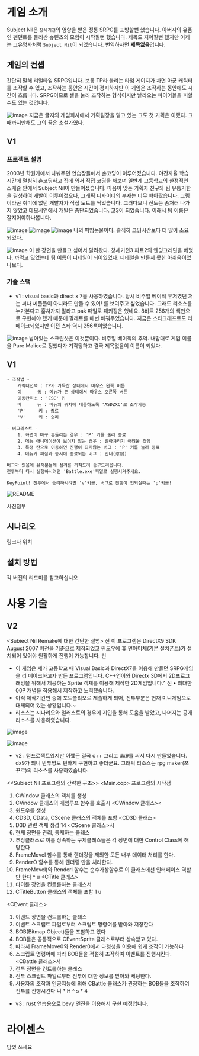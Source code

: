 # 게임 소개
Subject Nil은 `창세기전`의 영향을 받은 정통 SRPG를 표방할뻔 했습니다. 아버지의 유품인 펜던트를 둘러싼 슈린츠의 모험이 시작될뻔 했습니다. 제목도 지어질뻔 했지만 이제는 고유명사처럼 `Subject Nil`이 되었습니다. 번역하자면 **제목없음**입니다.

## 게임의 컨셉
간단히 말해 리얼타임 SRPG입니다. 보통 TP라 불리는 타임 게이지가 차면 아군 캐릭터를 조작할 수 있고, 조작하는 동안은 시간이 정지하지만 이 게임은 조작하는 동안에도 시간이 흐릅니다. SRPG이므로 셀을 눌러 조작하는 형식이지만 날라오는 파이어볼을 피할 수도 있는 것입니다.

![image](https://user-images.githubusercontent.com/8960704/222168803-017620e0-0b69-49b2-a65b-fddfb75614c8.png)
지금은 굴지의 게임회사에서 기획팀장을 맡고 있는 그도 첫 기획은 이랬다. 그때까지만해도 그의 꿈은 소설가였다.


## V1
### 프로젝트 설명
2003년 학원가에서 나눠주던 연습장들에서 손코딩이 이루어졌습니다. 야간자율 학습시간에 열심히 손코딩하고 집에 와서 직접 코딩을 해보며 일반계 고등학교의 한정적인 스케쥴 안에서 Subject Nil이 만들어졌습니다. 마음이 맞는 기획자 친구와 팀 유통기한을 결성하여 개발이 이루어졌으나, 그래픽 디자이너의 부재는 너무 뼈아팠습니다. 그림이라곤 취미에 없던 개발자가 직접 도트를 찍었습니다. 그러다보니 진도는 좀처러 나가지 않았고 데모시연에서 개발은 중단되었습니다. 고3이 되었습니다. 이래서 팀 이름은 잘지어야하나봅니다.

![image](https://user-images.githubusercontent.com/8960704/222167360-b62e9c43-bf2b-4349-b88c-ba8e42802132.png)
![image](https://user-images.githubusercontent.com/8960704/222169118-b8cb10a5-51f5-4ce2-91f4-0865610a64e5.png)
![image](https://user-images.githubusercontent.com/8960704/222169161-ed775120-6ad9-4e50-a875-7ac4ba438689.png)
나의 피땀눈물이다. 솔직히 코딩시간보다 더 많이 소요되었다.


![image](https://user-images.githubusercontent.com/8960704/222173729-6845c55a-698d-4882-a13d-8bb24ff1fddd.png)
이 한 장면을 만들고 싶어서 달려왔다. 창세기전3 파트2의 엔딩크레딧을 베꼈다. 까먹고 있었는데 팀 이름이 디테일이 되어있었다. 디테일을 만들지 못한 아쉬움이었나보다.


### 기술 스택
- v1 : visual basic과 direct x 7을 사용하였습니다. 당시 비주얼 베이직 유저였던 저는 씨나 씨플플이 아니라도 만들 수 있어! 를 보여주고 싶었습니다. 그래도 리소스를 누가본다고 훔쳐가지 말라고 pak 파일로 패키징은 했네요. 8비트 256개의 색만으로 구현해야 했기 때문에 팔레트를 매번 바꿔주었습니다. 지금은 스타크래프트도 리메이크되었지만 이전 스타 역시 256색이었습니다.

![image](https://user-images.githubusercontent.com/8960704/222169384-0f18bf33-219f-4460-ae1d-67a26846a28f.png)
남아있는 스크린샷은 이것뿐이다. 비주얼 베이직의 추억. 내맘대로 게임 이름을 Pure Malice로 정했다가 기각당하고 결국 제목없음이 이름이 되었다.


## V1
	- 조작법 -
		캐릭터선택 : TP가 가득찬 상태에서 마우스 왼쪽 버튼
		이      동 : 메뉴가 뜬 상태에서 마우스 오른쪽 버튼
		이동칸취소 : 'ESC' 키
		메      뉴 : 메뉴의 위치에 대응하도록 'ASDZXC'로 조작가능
		'P'     키 : 종료
		'V'     키 : 승리

	- 버그리스트 -
		1. 화면이 마구 흔들리는 경우 : 'P' 키를 눌러 종료
		2. 메뉴 애니메이션이 보이지 않는 경우 : 알아차리기 어려울 것임
		3. 특정 칸으로 이동하면 진행이 되지않는 버그 : 'P' 키를 눌러 종료
		4. 메뉴가 펴짐과 동시에 종료되는 버그 : 인내(忍耐)

	버그가 있음에 유저분들께 심려를 끼쳐드려 송구드리옵니다.
	전투부터 다시 실행하시려면 'Battle.exe'파일로 실행시켜주세요.

	KeyPoint! 전투에서 승리하시려면 'v'키를, 버그로 진행이 안되실때는 'p'키를!

![README](https://user-images.githubusercontent.com/8960704/222175016-346665a0-e119-4434-8182-20e1592b55f4.JPG)



사진첨부

## 시나리오

링크나 위치

## 설치 방법

각 버전의 리드미를 참고하십시오

# 사용 기술


## V2
<Subiect Nil Remake에 대한 간단한 설명>
신
이 프로그램은 DirectX9 SDK August 2007 버전을 기준으로 제작되었고 윈도우에 휴 먼아미체(기본 설치폰트)가 설치되어 있어야 원활하게 진행이 가능합니다.
신
- 이 게임은 제가 고등학교 때 Visual Basic과 DirectX7을 이용해 만들던 SRPG게임을 리
메이크하고자 만든 프로그램입니다.
C++언어와 Directx 3D에서 2D프로그래밍을 위해서 제공하는 Sprite 객체를 이용해 제작한 2D게임입니다.^
신
• 최대한 00P 개념을 적용해서 제작하고 노력했습니다. 
- 아직 제작기간인 중에 포트폴리오로 제출하게 되어, 전투부분은 현재 미니게임으로 대체되어 있는 상황입니다.~
- 리소스는 시나리오와 일러스트의 경우에 지인을 통해 도움을 받았고, 나머지는 공개 리소스를 사용하였습니다.

![image](https://user-images.githubusercontent.com/8960704/222172810-037a91b9-e3bc-47b3-83cc-636d82de0e3b.png)

![image](https://user-images.githubusercontent.com/8960704/222172927-98f73fef-3175-4849-bac1-2b34897909c4.png)


- v2 : 텀프로젝트였지만 어쨌든 결국 c++ 그리고 dx9를 써서 다시 만들었습니다. dx9가 되니 반투명도 편하게 구현하고 좋더군요. 그래픽 리소스는 rpg maker(쯔꾸르)의 리소스를 사용하였습니다.



<<Subiect Nil 프로그램의 간략한 구조>>
<Main.cop> 프로그램의 시작점
1. CWindow 클래스의 객체를 생성
2. CVindow 클래스의 게임루프 함수를 호출시
<CWindow 클래스><
1. 윈도우를 생성
2. CD3D, CData, CScene 클래스의 객체를 포함
<CD3D 클래스>
1.  D3D 관련 객체 생성
14
<CScene 클래스>시
1. 현재 장면을 관리, 통제하는 클래스
2.  추상클래스로 이를 상속하는 구체클래스들은 각 장면에 대한 Control Class에 해당한다
3. FrameMovel 함수를 통해 렌더링을 제외한 모든 내부 데이터 처리를 한다.
4. RenderO 함수를 통해 렌더링 만을 처리한다.
5. FrameMovel)와 Renderl 함수는 순수가상함수로 이 클래스에선 인터페이스 역할만 한다
^ u
<CTitle 클래스>
1. 타이틀 장면을 컨트롤하는 클래스서
2. CTitleButton 클래스의 객체를 포함
1 u




<CEvent 클래스>
1. 이벤트 장면을 컨트롤하는 클래스
2. 이벤트 스크립트 파일로부터 스크립트 명령어를 받아와 저장한다
3. BOB(Bitmap Object)들을 포함하고 있다
4. BOB들은 공통적으로 CEventSprite 클래스로부터 상속받고 있다.
5. 따라서 FrameMove0와 Render0에서 다형성을 이용해 쉽게 조작이 가능하다
6. 스크립트 명령어에 따라 BOB들을 적절히 조작하여 이벤트를 진행시킨다.
<CBattle 클래스>서
1. 전투 장면을 컨트롤하는 클래스
2. 전투 스크립트 파일로부터 전투에 대한 정보를 받아와 세팅한다.
3. 사용자의 조작과 인공지능에 의해 CBattle 클래스가 관장하는 BOB들을 조작하여 전투를
진행시킨다 니
† H
^ s
† 4










- v3 : rust 연습용으로 bevy 엔진을 이용해서 구현 예정입니다.

# 라이센스

맘껐 쓰세요
